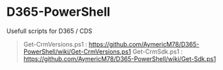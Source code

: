 # D365-PowerShell
Usefull scripts for D365 / CDS

 > Get-CrmVersions.ps1 : https://github.com/AymericM78/D365-PowerShell/wiki/Get-CrmVersions.ps1
 > Get-CrmSdk.ps1 : https://github.com/AymericM78/D365-PowerShell/wiki/Get-Sdk.ps1
